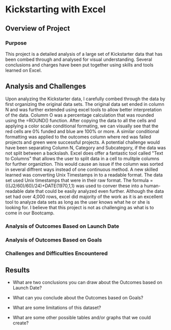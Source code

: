 # Kickstarting with Excel

## Overview of Project
### Purpose
This project is a detailed analysis of a large set of Kickstarter data that has been combed through and analysed for visual understanding. Several conclusions and charges have been put together using skills and tools learned on Excel.

## Analysis and Challenges
Upon analyzing the Kickstarter data, I carefully combed through the data by first organizing the original data sets. The original data set ended in column N and was further extended using excel tools to allow better interpretation of the data. Columm O was a percentage calculation that was rounded using the =ROUND() function. After copying the data to all the cells and applying a color scale conditional formating, we can visually see that the red cells are 0% funded and blue are 100% or more. A similar conditional formatting was applied to the outcomes column where red was failed projects and green were successful projects. A potential challenge would have been separating Column N, Category and Subcategory, if the data was not split between a backslash. Excel does offer a fantastic tool called "Text to Columns" that allows the user to split data in a cell to mulitple columns for further organiztion. This would cause an issue if the column was sorted in several diffrent ways instead of one continuous method. A new skilled learned was converting Unix Timestamps in to a readable format. The data set used Unix timestamps that were in their raw format. The formula =(((J2/60)/60)/24)+DATE(1970,1,1) was used to conver these into a human-readable date that could be easily analyzed even further. Although the data set had over 4,000 rows, excel did majority of the work as it is an excellent tool to analyze data sets as long as the user knows what he or she is looking for. I believe that this project is not as challenging as what is to come in our Bootcamp.

### Analysis of Outcomes Based on Launch Date

### Analysis of Outcomes Based on Goals

### Challenges and Difficulties Encountered

## Results

- What are two conclusions you can draw about the Outcomes based on Launch Date?

- What can you conclude about the Outcomes based on Goals?

- What are some limitations of this dataset?

- What are some other possible tables and/or graphs that we could create?
